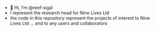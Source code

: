 - 👋 Hi, I’m @reef-sigal
- I represent the research head for Nine Lives Ltd
- the code in this repository represent the projects of interest to Nine Lives Ltd
... and to any users and collaborators

<!---
reef-sigal/reef-sigal is a ✨ special ✨ repository because its `README.md` (this file) appears on your GitHub profile.
You can click the Preview link to take a look at your changes.
--->
